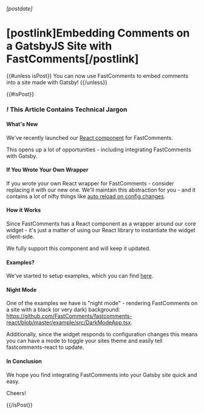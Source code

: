 ###### [postdate]
# [postlink]Embedding Comments on a GatsbyJS Site with FastComments[/postlink]

{{#unless isPost}}
You can now use FastComments to embed comments into a site made with Gatsby!
{{/unless}}

{{#isPost}}

### <i class="circle">!</i> This Article Contains Technical Jargon

#### What's New

We've recently launched our <a href="https://blog.fastcomments.com/(8-12-2020)-fastcomments-goes-react.html">React component</a> for FastComments.

This opens up a lot of opportunities - including integrating FastComments with Gatsby.

#### If You Wrote Your Own Wrapper

If you wrote your own React wrapper for FastComments - consider replacing it with our new one. We'll maintain this abstraction for you - and it contains a lot of
nifty things like <a href="https://github.com/FastComments/fastcomments-react/blob/master/example/src/DarkModeApp.tsx#L8" target="_blank">auto reload on config changes</a>.

#### How it Works

Since FastComments has a React component as a wrapper around our core widget - it's just a matter of using our React library to instantiate the widget client-side.

We fully support this component and will keep it updated.

#### Examples?

We've started to setup examples, which you can find <a href="https://github.com/FastComments/fastcomments-gatsbyjs-example" target="_blank">here</a>.

#### Night Mode

One of the examples we have is "night mode" - rendering FastComments on a site with a black (or very dark) background: <a href="https://github.com/FastComments/fastcomments-react/blob/master/example/src/DarkModeApp.tsx" target="_blank">https://github.com/FastComments/fastcomments-react/blob/master/example/src/DarkModeApp.tsx</a>.

Additionally, since the widget responds to configuration changes this means you can have a mode to toggle your sites theme and easily tell fastcomments-react to update.

#### In Conclusion

We hope you find integrating FastComments into your Gatsby site quick and easy.

Cheers!

{{/isPost}}
